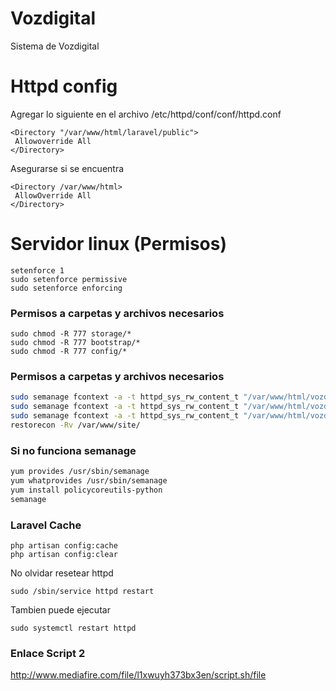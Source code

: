 # Vozdigital
Sistema de Vozdigital

# Httpd config
Agregar lo siguiente en el archivo
/etc/httpd/conf/conf/httpd.conf

```
<Directory "/var/www/html/laravel/public">
 Allowoverride All
</Directory>
```

Asegurarse si se encuentra

```
<Directory /var/www/html>
 AllowOverride All
</Directory>
```

# Servidor linux (Permisos)
```
setenforce 1
sudo setenforce permissive
sudo setenforce enforcing
```
### Permisos a carpetas y archivos necesarios
```
sudo chmod -R 777 storage/*
sudo chmod -R 777 bootstrap/*
sudo chmod -R 777 config/*
```
### Permisos a carpetas y archivos necesarios
```sh
sudo semanage fcontext -a -t httpd_sys_rw_content_t "/var/www/html/vozdigital/storage(/.*)?"
sudo semanage fcontext -a -t httpd_sys_rw_content_t "/var/www/html/vozdigital/bootstrap/cache(/.*)?"
sudo semanage fcontext -a -t httpd_sys_rw_content_t "/var/www/html/vozdigital/config(/.*)?"
restorecon -Rv /var/www/site/
```
### Si no funciona semanage
```sh
yum provides /usr/sbin/semanage
yum whatprovides /usr/sbin/semanage
yum install policycoreutils-python
semanage
```
### Laravel Cache
```
php artisan config:cache
php artisan config:clear
```
No olvidar resetear httpd
```
sudo /sbin/service httpd restart
```
Tambien puede ejecutar
```
sudo systemctl restart httpd
```
### Enlace Script 2
http://www.mediafire.com/file/l1xwuyh373bx3en/script.sh/file
